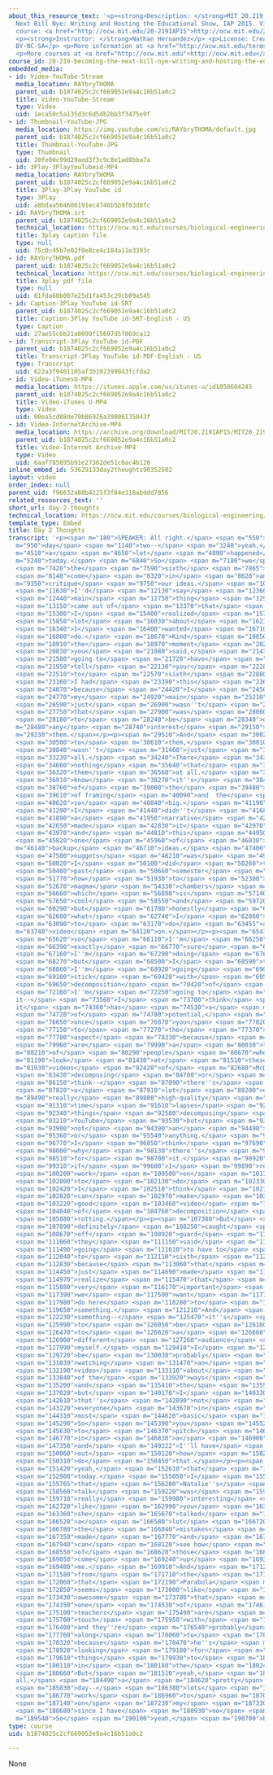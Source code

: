 ```yaml
---
about_this_resource_text: '<p><strong>Description: </strong>MIT 20.219 Becoming the
  Next Bill Nye: Writing and Hosting the Educational Show, IAP 2015. View the complete
  course: <a href="http://ocw.mit.edu/20-219IAP15">http://ocw.mit.edu/20-219IAP15</a>.</p>
  <p><strong>Instructor: </strong>Nathan Hernandez</p> <p>License: Creative Commons
  BY-NC-SA</p> <p>More information at <a href="http://ocw.mit.edu/terms">http://ocw.mit.edu/terms</a></p>
  <p>More courses at <a href="http://ocw.mit.edu">http://ocw.mit.edu</a></p>'
course_id: 20-219-becoming-the-next-bill-nye-writing-and-hosting-the-educational-show-january-iap-2015
embedded_media:
- id: Video-YouTube-Stream
  media_location: RAYbryTHOMA
  parent_uid: b1874025c2cf669052e9a4c16b51a0c2
  title: Video-YouTube-Stream
  type: Video
  uid: 1eca50c5a135d3c6d5db2bb3f3475e9f
- id: Thumbnail-YouTube-JPG
  media_location: https://img.youtube.com/vi/RAYbryTHOMA/default.jpg
  parent_uid: b1874025c2cf669052e9a4c16b51a0c2
  title: Thumbnail-YouTube-JPG
  type: Thumbnail
  uid: 20fe00c99d29aed3f3c9c8e1ad8bba7a
- id: 3Play-3PlayYouTubeid-MP4
  media_location: RAYbryTHOMA
  parent_uid: b1874025c2cf669052e9a4c16b51a0c2
  title: 3Play-3Play YouTube id
  type: 3Play
  uid: a8bdaa564606191ec4746b5b9f03d8fc
- id: RAYbryTHOMA.srt
  parent_uid: b1874025c2cf669052e9a4c16b51a0c2
  technical_location: https://ocw.mit.edu/courses/biological-engineering/20-219-becoming-the-next-bill-nye-writing-and-hosting-the-educational-show-january-iap-2015/student-reflections/nathan-hernandezs-reflections/day-2-thoughts/RAYbryTHOMA.srt
  title: 3play caption file
  type: null
  uid: 75c0c45b7e02f0e8ce4c184a11e3393c
- id: RAYbryTHOMA.pdf
  parent_uid: b1874025c2cf669052e9a4c16b51a0c2
  technical_location: https://ocw.mit.edu/courses/biological-engineering/20-219-becoming-the-next-bill-nye-writing-and-hosting-the-educational-show-january-iap-2015/student-reflections/nathan-hernandezs-reflections/day-2-thoughts/RAYbryTHOMA.pdf
  title: 3play pdf file
  type: null
  uid: 81fda60b007e25d1fa453c29cb09a545
- id: Caption-3Play YouTube id-SRT
  parent_uid: b1874025c2cf669052e9a4c16b51a0c2
  title: Caption-3Play YouTube id-SRT-English - US
  type: Caption
  uid: 27ae55c6b21a0099f15697d5f869ca12
- id: Transcript-3Play YouTube id-PDF
  parent_uid: b1874025c2cf669052e9a4c16b51a0c2
  title: Transcript-3Play YouTube id-PDF-English - US
  type: Transcript
  uid: 622a3f9401105af3b102399043fcfda2
- id: Video-iTunesU-MP4
  media_location: https://itunes.apple.com/us/itunes-u/id1058604245
  parent_uid: b1874025c2cf669052e9a4c16b51a0c2
  title: Video-iTunes U-MP4
  type: Video
  uid: 00ea5cd88de79b86926a39806135043f
- id: Video-InternetArchive-MP4
  media_location: https://archive.org/download/MIT20.219IAP15/MIT20_219IAP15_NH_D02_Reflections_360p.mp4
  parent_uid: b1874025c2cf669052e9a4c16b51a0c2
  title: Video-Internet Archive-MP4
  type: Video
  uid: 6aaf785895b91e27362de51c0ac4b120
inline_embed_id: 53629133day2thoughts90352502
layout: video
order_index: null
parent_uid: f96632a88b4225f3f84e318abddd7856
related_resources_text: ''
short_url: day-2-thoughts
technical_location: https://ocw.mit.edu/courses/biological-engineering/20-219-becoming-the-next-bill-nye-writing-and-hosting-the-educational-show-january-iap-2015/student-reflections/nathan-hernandezs-reflections/day-2-thoughts
template_type: Embed
title: Day 2 Thoughts
transcript: '<p><span m="180">SPEAKER: All right.</span> <span m="550">So</span> <span
  m="950">day</span> <span m="1140">two--</span> <span m="3240">yeah,</span> <span
  m="4510">a</span> <span m="4650">lot</span> <span m="4890">happened</span> <span
  m="5240">today.</span> <span m="6840">So</span> <span m="7180">we</span> <span m="7280">had</span>
  <span m="7420">the</span> <span m="7590">sixth</span> <span m="7865">graders</span>
  <span m="8140">come</span> <span m="8320">in</span> <span m="8620">and</span> <span
  m="9350">critique</span> <span m="9750">our ideas.</span> <span m="10630">And</span>
  <span m="11630">I''d</span> <span m="12130">say</span> <span m="12360">the</span>
  <span m="12440">main</span> <span m="12750">thing</span> <span m="12990">that</span>
  <span m="13150">came out of</span> <span m="13370">that</span> <span m="14000">was</span>
  <span m="15300">I</span> <span m="15400">realized</span> <span m="15790">a</span>
  <span m="15850">lot</span> <span m="16030">about</span> <span m="16210">what</span>
  <span m="16340">I</span> <span m="16400">wanted</span> <span m="16710">to</span>
  <span m="16800">do.</span> <span m="18670">Kind</span> <span m="18850">of</span>
  <span m="18910">the</span> <span m="18970">moment</span> <span m="20260">that</span>
  <span m="20830">you</span> <span m="21080">said,</span> <span m="21430">you''re</span>
  <span m="21580">going to</span> <span m="21720">have</span> <span m="21870">to</span>
  <span m="21950">tell</span> <span m="22130">your</span> <span m="22280">ideas</span>
  <span m="22510">to</span> <span m="22570">sixth</span> <span m="22880">graders,</span>
  <span m="23160">I had</span> <span m="23390">this</span> <span m="23670">dread</span>
  <span m="24070">because</span> <span m="24420">I</span> <span m="24500">knew</span>
  <span m="24770">my</span> <span m="24920">main</span> <span m="25210">idea</span>
  <span m="26590">just</span> <span m="26900">wasn''t</span> <span m="27260">somewhere</span>
  <span m="27750">that</span> <span m="27900">was</span> <span m="28060">going</span>
  <span m="28180">to</span> <span m="28240">be</span> <span m="28340">of</span> <span
  m="28480">any</span> <span m="28740">interest</span> <span m="29150">to</span> <span
  m="29230">them.</span></p><p><span m="29510">And</span> <span m="30020">talking</span>
  <span m="30500">to</span> <span m="30610">them,</span> <span m="30810">it</span>
  <span m="30840">wasn''t</span> <span m="31460">just</span> <span m="33050">at</span>
  <span m="33230">all.</span> <span m="34240">There</span> <span m="34360">was</span>
  <span m="34660">nothing</span> <span m="35640">that</span> <span m="35910">interested</span>
  <span m="36320">them</span> <span m="36560">at all.</span> <span m="36830">And I</span>
  <span m="36910">know</span> <span m="38270">it''s</span> <span m="38430">part</span>
  <span m="38760">of</span> <span m="39000">the</span> <span m="39480">issue</span>
  <span m="39610">of framing</span> <span m="40090">and  the</span> <span m="40220">issue''s</span>
  <span m="40620">so</span> <span m="40840">big.</span> <span m="41190">And</span>
  <span m="41290">I</span> <span m="41440">didn''t</span> <span m="41680">have</span>
  <span m="41890">a</span> <span m="41950">narrative</span> <span m="42500">that</span>
  <span m="42650">made</span> <span m="42830">it</span> <span m="42970">better</span>
  <span m="43970">and</span> <span m="44810">this</span> <span m="44950">contrasts</span>
  <span m="45820">one</span> <span m="45960">of</span> <span m="46030">my</span> <span
  m="46140">backup</span> <span m="46710">ideas.</span> <span m="47400">The</span>
  <span m="47500">nuggets</span> <span m="48210">was</span> <span m="49620">something</span>
  <span m="50020">I</span> <span m="50100">did</span> <span m="50260">this</span>
  <span m="50400">past</span> <span m="50660">semester</span> <span m="51140">on</span>
  <span m="51770">how</span> <span m="51930">to</span> <span m="52300">find</span>
  <span m="52670">magma</span> <span m="54330">chambers</span> <span m="54920">underground,</span>
  <span m="56660">which</span> <span m="56890">is</span> <span m="57140">really</span>
  <span m="57650">cool</span> <span m="58550">and</span> <span m="59720">yeah--</span>
  <span m="60290">but</span> <span m="61780">honestly</span> <span m="62240">wasn''t</span>
  <span m="62600">what</span> <span m="62740">I</span> <span m="62860">wanted</span>
  <span m="63090">to</span> <span m="63170">do</span> <span m="63455">a</span> <span
  m="63740">video</span> <span m="64120">on.</span></p><p><span m="65410">And</span>
  <span m="65620">so</span> <span m="66110">I''m</span> <span m="66250">not</span>
  <span m="66390">exactly</span> <span m="66770">sure</span> <span m="67010">what</span>
  <span m="67160">I''m</span> <span m="67290">doing</span> <span m="67600">yet</span>
  <span m="68270">but</span> <span m="68500">I</span> <span m="68590">think</span>
  <span m="68860">I''m</span> <span m="68920">going</span> <span m="69040">to</span>
  <span m="69100">stick</span> <span m="69420">with</span> <span m="69570">the</span>
  <span m="69650">decomposition</span> <span m="70420">of</span> <span m="70490">food.</span>
  <span m="72160">I''m</span> <span m="72250">going to</span> <span m="72670">make
  it--</span> <span m="73560">I</span> <span m="73700">think</span> <span m="74160">that
  it</span> <span m="74360">has</span> <span m="74530">a</span> <span m="74590">lot</span>
  <span m="74720">of</span> <span m="74780">potential,</span> <span m="75840">especially</span>
  <span m="76650">once</span> <span m="76870">you</span> <span m="77020">get</span>
  <span m="77150">to</span> <span m="77270">the</span> <span m="77370">visual</span>
  <span m="77780">aspect</span> <span m="78330">because</span> <span m="79790">there</span>
  <span m="79960">are</span> <span m="79990">a</span> <span m="80030">lot</span> <span
  m="80210">of</span> <span m="80290">people</span> <span m="80670">who</span> <span
  m="81190">look</span> <span m="81430">at</span> <span m="81510">these</span> <span
  m="81930">videos</span> <span m="82420">of</span> <span m="82680">McDonald''s</span>
  <span m="83430">decomposing</span> <span m="84700">or</span> <span m="85160">I</span>
  <span m="86150">think--</span> <span m="87090">there''s</span> <span m="87580">just</span>
  <span m="87820">a</span> <span m="87910">lot</span> <span m="88200">of</span> <span
  m="89490">really</span> <span m="89800">high-quality</span> <span m="90650">film</span>
  <span m="91310">time</span> <span m="91610">lapses</span> <span m="92210">of</span>
  <span m="92340">things</span> <span m="92580">decomposing</span> <span m="93110">on</span>
  <span m="93210">YouTube</span> <span m="93530">but</span> <span m="93670">there''s</span>
  <span m="93900">not</span> <span m="94390">an</span> <span m="94490">explanation</span>
  <span m="95360">or</span> <span m="95540">anything.</span> <span m="96510">And</span>
  <span m="96770">I</span> <span m="96850">think</span> <span m="97690">that''s</span>
  <span m="98000">why</span> <span m="98130">there''s</span> <span m="98330">room</span>
  <span m="98510">for</span> <span m="98700">it.</span> <span m="98920">And</span>
  <span m="99310">if</span> <span m="99600">I</span> <span m="99890">really</span>
  <span m="100200">work</span> <span m="100500">on</span> <span m="101710">how</span>
  <span m="102000">to</span> <span m="102130">do</span> <span m="102330">it,</span>
  <span m="102420">I</span> <span m="102510">think</span> <span m="102770">I</span>
  <span m="102820">can</span> <span m="102970">make</span> <span m="103170">a</span>
  <span m="103220">good</span> <span m="103460">video</span> <span m="103860">out</span>
  <span m="104040">of</span> <span m="104760">decomposition</span> <span m="105506">and</span>
  <span m="105880">rotting.</span></p><p><span m="107380">But</span> <span m="107740">it</span>
  <span m="107890">definitely</span> <span m="108250">caught</span> <span m="108520">me</span>
  <span m="108670">off</span> <span m="108920">guard</span> <span m="110870">when</span>
  <span m="111060">they</span> <span m="111150">said</span> <span m="111400">we''re</span>
  <span m="111490">going</span> <span m="111610">to have to</span> <span m="111810">talk</span>
  <span m="112040">to</span> <span m="112110">sixth</span> <span m="112390">graders</span>
  <span m="112830">because</span> <span m="113060">that</span> <span m="114080">really</span>
  <span m="114450">just</span> <span m="114690">made</span> <span m="114840">me</span>
  <span m="114970">realize</span> <span m="115470">that</span> <span m="115690">it''s</span>
  <span m="115880">very</span> <span m="116170">important</span> <span m="117100">what</span>
  <span m="117390">we</span> <span m="117500">want</span> <span m="117760">to</span>
  <span m="117980">do here</span> <span m="118280">to</span> <span m="119280">make</span>
  <span m="119650">something.</span> <span m="121210">And</span> <span m="122020">that</span>
  <span m="122230">something--</span> <span m="125470">it''s</span> <span m="125860">going</span>
  <span m="125990">to</span> <span m="126050">be</span> <span m="126160">geared</span>
  <span m="126470">to</span> <span m="126620">a</span> <span m="126660">very</span>
  <span m="126900">different</span> <span m="127260">audience</span> <span m="127800">than</span>
  <span m="127990">myself.</span> <span m="129410">I</span> <span m="129580">would</span>
  <span m="129720">be</span> <span m="130030">probably</span> <span m="130440">OK</span>
  <span m="131039">watching</span> <span m="131470">an</span> <span m="131580">educational</span>
  <span m="132190">video</span> <span m="133110">about</span> <span m="133560">all</span>
  <span m="133840">of the</span> <span m="133920">ways</span> <span m="134650">decomposition</span>
  <span m="135200">and</span> <span m="135410">the</span> <span m="135500">specifics</span>
  <span m="137020">but</span> <span m="140170">I</span> <span m="140330">guess</span>
  <span m="142610">that''s</span> <span m="142890">not</span> <span m="143070">for</span>
  <span m="143220">everyone</span> <span m="143670">in</span> <span m="143840">the</span>
  <span m="144310">most</span> <span m="144620">basic</span> <span m="144980">sense.</span>
  <span m="145290">So</span> <span m="145390">you</span> <span m="145520">have</span>
  <span m="145630">to</span> <span m="146370">pitch</span> <span m="146650">it</span>
  <span m="146770">in</span> <span m="146830">a</span> <span m="146900">way</span>
  <span m="147350">and</span> <span m="149222">I''ll have</span> <span m="149690">figure</span>
  <span m="150060">out</span> <span m="150120">how</span> <span m="150200">to</span>
  <span m="150310">do</span> <span m="150450">that.</span></p><p><span m="150860">So</span>
  <span m="151420">yeah,</span> <span m="152610">that</span> <span m="152800">was</span>
  <span m="152980">today.</span> <span m="155050">I</span> <span m="155330">thought</span>
  <span m="155765">that</span> <span m="156200">Natalie''s</span> <span m="158060">Intelius</span>
  <span m="158560">talk</span> <span m="159220">was</span> <span m="159420">actually</span>
  <span m="159710">really</span> <span m="159980">interesting</span> <span m="161940">because</span>
  <span m="162720">like</span> <span m="162990">you</span> <span m="163070">said,</span>
  <span m="163360">she</span> <span m="165670">talked</span> <span m="166045">about</span>
  <span m="166520">a</span> <span m="166580">lot</span> <span m="166720">of</span>
  <span m="166780">the</span> <span m="166840">mistakes</span> <span m="167220">she</span>
  <span m="167350">made</span> <span m="167770">and</span> <span m="167840">I</span>
  <span m="167940">can</span> <span m="168120">see how</span> <span m="168380">some</span>
  <span m="168550">of</span> <span m="168620">those</span> <span m="168840">might</span>
  <span m="169050">come</span> <span m="169240">up</span> <span m="169340">for</span>
  <span m="169480">me.</span> <span m="169910">And</span> <span m="171210">aside</span>
  <span m="171580">from</span> <span m="171710">the</span> <span m="171770">fact</span>
  <span m="172060">that</span> <span m="172190">Parabola</span> <span m="172620">just</span>
  <span m="172850">seems</span> <span m="173000">like</span> <span m="173140">something</span>
  <span m="173430">awesome</span> <span m="173780">that</span> <span m="174030">actually</span>
  <span m="174350">one</span> <span m="174530">of</span> <span m="174610">my</span>
  <span m="175100">teachers</span> <span m="175490">are</span> <span m="175600">in</span>
  <span m="175700">touch</span> <span m="175950">with</span> <span m="176110">still</span>
  <span m="176400">and they''re</span> <span m="176540">probably</span> <span m="177540">forwarding</span>
  <span m="177760">along</span> <span m="178060">to</span> <span m="178160">him</span>
  <span m="178320">because</span> <span m="178470">he''s</span> <span m="178670">always</span>
  <span m="178920">looking</span> <span m="179180">for</span> <span m="179370">cool</span>
  <span m="179610">things</span> <span m="179930">to</span> <span m="180000">do</span>
  <span m="180110">in</span> <span m="180180">the</span> <span m="180240">class.</span>
  <span m="180660">But</span> <span m="181510">yeah,</span> <span m="184230">all in
  all,</span> <span m="184490">a</span> <span m="184620">pretty</span> <span m="184900">good</span>
  <span m="185030">day--</span> <span m="186380">lots</span> <span m="186700">of</span>
  <span m="186770">work</span> <span m="186960">to</span> <span m="187030">do</span>
  <span m="187140">on</span> <span m="187230">my</span> <span m="187330">script</span>
  <span m="188680">since I have</span> <span m="188930">no</span> <span m="189150">script.</span></p><p><span
  m="189540">So</span> <span m="190100">yeah,</span> <span m="190700">bye.</span></p>'
type: course
uid: b1874025c2cf669052e9a4c16b51a0c2

---
```

None